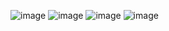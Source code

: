 ![image](https://github.com/user-attachments/assets/c92ba9e8-bcab-42f9-a8bc-1f9a959198fd)
![image](https://github.com/user-attachments/assets/cb816ad6-e0d0-4162-b40c-9dc86fec4949)
![image](https://github.com/user-attachments/assets/bd5459ff-9188-47ce-a930-fa940cf15728)
![image](https://github.com/user-attachments/assets/607058ca-1627-4a68-af59-f6a5a4a45e0a)
